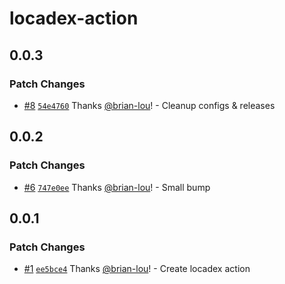 # locadex-action

## 0.0.3

### Patch Changes

- [#8](https://github.com/generaltranslation/locadex/pull/8) [`54e4760`](https://github.com/generaltranslation/locadex/commit/54e47600ac7b156c2c4d74668fefaaf40ae056b6) Thanks [@brian-lou](https://github.com/brian-lou)! - Cleanup configs & releases

## 0.0.2

### Patch Changes

- [#6](https://github.com/generaltranslation/locadex/pull/6) [`747e0ee`](https://github.com/generaltranslation/locadex/commit/747e0ee80fed9941fd19ef8ca0b04fe14b02f264) Thanks [@brian-lou](https://github.com/brian-lou)! - Small bump

## 0.0.1

### Patch Changes

- [#1](https://github.com/generaltranslation/locadex/pull/1) [`ee5bce4`](https://github.com/generaltranslation/locadex/commit/ee5bce4b6c4b87cd6c245b06681ff98c9ef6798b) Thanks [@brian-lou](https://github.com/brian-lou)! - Create locadex action
